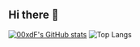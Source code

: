 ## Hi there 👋


[![00xdF's GitHub stats](https://github-readme-stats.vercel.app/api?username=00xdF)](https://github.com/00xdF)
![Top Langs](https://github-readme-stats.vercel.app/api/top-langs/?username=00xdF&stats_format=bytes)
<!--
**00xdF/00xdF** is a ✨ _special_ ✨ repository because its `README.md` (this file) appears on your GitHub profile.

Here are some ideas to get you started:

- 🔭 I’m currently working on ...
- 🌱 I’m currently learning ...
- 👯 I’m looking to collaborate on ...
- 🤔 I’m looking for help with ...
- 💬 Ask me about ...
- 📫 How to reach me: ...
- 😄 Pronouns: ...
- ⚡ Fun fact: ...
-->

